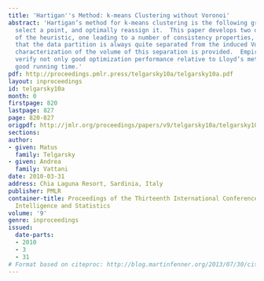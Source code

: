 ```yaml
---
title: 'Hartigan''s Method: k-means Clustering without Voronoi'
abstract: 'Hartigan’s method for k-means clustering is the following greedy heuristic:
  select a point, and optimally reassign it.  This paper develops two other formulations
  of the heuristic, one leading to a number of consistency properties, the other showing
  that the data partition is always quite separated from the induced Voronoi partition.  A
  characterization of the volume of this separation is provided.  Empirical tests
  verify not only good optimization performance relative to Lloyd’s method, but also
  good running time.'
pdf: http://proceedings.pmlr.press/telgarsky10a/telgarsky10a.pdf
layout: inproceedings
id: telgarsky10a
month: 0
firstpage: 820
lastpage: 827
page: 820-827
origpdf: http://jmlr.org/proceedings/papers/v9/telgarsky10a/telgarsky10a.pdf
sections: 
author:
- given: Matus
  family: Telgarsky
- given: Andrea
  family: Vattani
date: 2010-03-31
address: Chia Laguna Resort, Sardinia, Italy
publisher: PMLR
container-title: Proceedings of the Thirteenth International Conference on Artificial
  Intelligence and Statistics
volume: '9'
genre: inproceedings
issued:
  date-parts:
  - 2010
  - 3
  - 31
# Format based on citeproc: http://blog.martinfenner.org/2013/07/30/citeproc-yaml-for-bibliographies/
---
```

